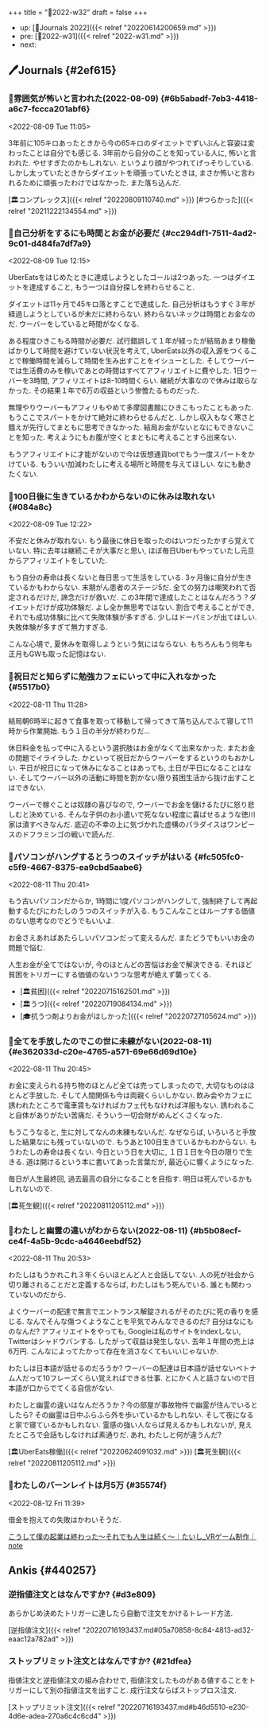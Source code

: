 +++
title = "📓2022-w32"
draft = false
+++

-   up: [📅Journals 2022]({{< relref "20220614200659.md" >}})
-   pre: [📓2022-w31]({{< relref "2022-w31.md" >}})
-   next:


## 🖊Journals {#2ef615}


### 💭雰囲気が怖いと言われた(2022-08-09) {#6b5abadf-7eb3-4418-a6c7-fccca201abf6}

<span class="timestamp-wrapper"><span class="timestamp">&lt;2022-08-09 Tue 11:05&gt;</span></span>

3年前に105キロあったときから今の65キロのダイエットでずいぶんと容姿は変わったことは自分でも感じる. 3年前から自分のことを知っている人に, 怖いと言われた. やせすぎたのかもしれない. というより顔がやつれてげっそりしている. しかし太っていたときからダイエットを頑張っていたときは, まさか怖いと言われるために頑張ったわけではなかった. また落ち込んだ.

[🏛コンプレックス]({{< relref "20220809110740.md" >}}) [#つらかった]({{< relref "20211222134554.md" >}})


### 💭自己分析をするにも時間とお金が必要だ {#cc294df1-7511-4ad2-9c01-d484fa7df7a9}

<span class="timestamp-wrapper"><span class="timestamp">&lt;2022-08-09 Tue 12:15&gt;</span></span>

UberEatsをはじめたときに達成しようとしたゴールは2つあった. 一つはダイエットを達成すること, もう一つは自分探しを終わらせること.

ダイエットは11ヶ月で45キロ落とすことで達成した. 自己分析はもうすぐ３年が経過しようとしているが未だに終わらない. 終わらないネックは時間とお金なのだ. ウーバーをしていると時間がなくなる.

ある程度ひきこもる時間が必要だ. 試行錯誤して１年が経ったが結局あまり稼働ばかりして時間を避けていない状況を考えて, UberEats以外の収入源をつくることで稼働時間を減らして時間を生み出すことをイシューとした. そしてウーバーでは生活費のみを稼いであとの時間はすべてアフィリエイトに費やした. 1日ウーバーを3時間, アフィリエイトは8-10時間くらい. 継続が大事なので休みは取らなかった. その結果１年で6万の収益という惨憺たるものだった.

無理やりウーバーもアフィリもやめて多摩図書館にひきこもったこともあった. もうここでスパートをかけて絶対に終わらせるんだと. しかし収入もなく寒さと餓えが先行してまともに思考できなかった. 結局お金がないとなにもできないことを知った. 考えようにもお腹が空くとまともに考えることすら出来ない.

もうアフィリエイトに才能がないので今は仮想通貨botでもう一度スパートをかけている. もういい加減わたしに考える場所と時間を与えてほしい. なにも動きたくない.


### 💭100日後に生きているかわからないのに休みは取れない {#084a8c}

<span class="timestamp-wrapper"><span class="timestamp">&lt;2022-08-09 Tue 12:22&gt;</span></span>

不安だと休みが取れない. もう最後に休日を取ったのはいつだったかすら覚えていない. 特に去年は継続こそが大事だと思い, ほぼ毎日Uberもやっていたし元旦からアフィリエイトをしていた.

もう自分の寿命は長くないと毎日思って生活をしている. 3ヶ月後に自分が生きているかもわからない. 末期がん患者のステージ5だ. 全ての努力は嘲笑われて否定されるだけだ, 諦念だけが救いだ. この3年間で達成したことはなんだろう？ダイエットだけが成功体験だ. よし全か無思考ではない. 割合で考えることができ, それでも成功体験に比べて失敗体験が多すぎる. 少しはドーパミンが出てほしい. 失敗体験が多すぎて無力すぎる.

こんな心境で, 夏休みを取得しようという気にはならない. もちろんもう何年も正月もGWも取った記憶はない.


### 💭祝日だと知らずに勉強カフェにいって中に入れなかった {#5517b0}

<span class="timestamp-wrapper"><span class="timestamp">&lt;2022-08-11 Thu 11:28&gt;</span></span>

結局朝6時半に起きて食事を取って移動して帰ってきて落ち込んでふて寝して11時から作業開始. もう１日の半分が終わりだ...

休日料金を払って中に入るという選択肢はお金がなくて出来なかった. またお金の問題でイライラした. かといって祝日だからウーバーをするというのもおかしい. 平日が祝日になって休みになることはあっても, 土日が平日になることはない. そしてウーバー以外の活動に時間を割かない限り貧困生活から抜け出すことはできない.

ウーバーで稼ぐことは奴隷の喜びなので, ウーバーでお金を儲けるたびに怒り悲しむと決めている. そんな子供のお小遣いで死なない程度に喜ばせるような徳川家は潰すべきなんだ. 底辺の不幸の上に気づかれた虚構のパラダイスはワンピースのドフラミンゴの戦いで読んだ.


### 💭パソコンがハングするとうつのスイッチがはいる {#fc505fc0-c5f9-4667-8375-ea9cbd5aabe6}

<span class="timestamp-wrapper"><span class="timestamp">&lt;2022-08-11 Thu 20:41&gt;</span></span>

もう古いパソコンだからか, 1時間に1度パソコンがハングして, 強制終了して再起動するたびにわたしのうつのスイッチが入る. もうこんなことはループする価値のない思考なのでどうでもいいよ.

お金さえあればあたらしいパソコンだって変えるんだ. またどうでもいいお金の問題で悩む.

人生お金が全てではないが, 今のほとんどの苦悩はお金で解決できる. それほど貧困をトリガーにする価値のないうつな思考が絶えず襲ってくる.

-   [🏛貧困]({{< relref "20220715162501.md" >}})
-   [🏛うつ]({{< relref "20220719084134.md" >}})
-   [🎓抗うつ剤よりお金がほしかった]({{< relref "20220727105624.md" >}})


### 💭全てを手放したのでこの世に未練がない(2022-08-11) {#e362033d-c20e-4765-a571-69e66d69d10e}

<span class="timestamp-wrapper"><span class="timestamp">&lt;2022-08-11 Thu 20:45&gt;</span></span>

お金に変えられる持ち物のほとんど全ては売ってしまったので, 大切なものはほとんど手放した. そして人間関係も今は両親くらいしかない. 飲み会やカフェに誘われたところで電車賃もなければカフェ代もなければ洋服もない. 誘われること自体がありがたい苦痛だ. そういう一切合財がめんどくさくなった.

もうこうなると, 生に対してなんの未練もないんだ. なぜならば, いろいろと手放した結果なにも残っていないので. もうあと100日生きているかもわからない. もうわたしの寿命は長くない. 今日という日を大切に, １日１日を今日の限りで生きる. 道は開けるという本に書いてあった言葉だが, 最近心に響くようになった.

毎日が人生最終回, 過去最高の自分になることを目指す. 明日は死んでいるかもしれないので.

[🏛死生観]({{< relref "20220811205112.md" >}})


### 💭わたしと幽霊の違いがわからない(2022-08-11) {#b5b08ecf-ce4f-4a5b-9cdc-a4646eebdf52}

<span class="timestamp-wrapper"><span class="timestamp">&lt;2022-08-11 Thu 20:53&gt;</span></span>

わたしはもうかれこれ３年くらいほとんど人と会話してない. 人の死が社会から切り離されることだと定義するならば, わたしはもう死んでいる. 誰とも関わっていないのだから.

よくウーバーの配達で無言でエントランス解錠されるがそのたびに死の香りを感じる. なんでそんな傷つくようなことを平気でみんなできるのだ? 自分はなにものなんだ? アフィリエイトをやっても, Googleは私のサイトをindexしない, Twitterはシャドウバンする. したがって収益は発生しない. 去年１年間の売上は6万円. こんなによってたかって存在を消さなくてもいいじゃないか.

わたしは日本語が話せるのだろうか? ウーバーの配達は日本語が話せないベトナム人だって10フレーズくらい覚えればできる仕事. とにかく人と話さないので日本語が口からでてくる自信がない.

わたしと幽霊の違いはなんだろうか？今の部屋が事故物件で幽霊が住んでいるとしたら? その幽霊は日中ふらふら外を歩いているかもしれない. そして夜になると家で寝ているかもしれない. 霊感の強い人ならば見えるかもしれないが, 見えたところで会話もしなければ素通りだ. あれ, わたしと何が違うんだ?

[🏛UberEats稼働]({{< relref "20220624091032.md" >}}) [🏛死生観]({{< relref "20220811205112.md" >}})


### 💭わたしのバーンレイトは月5万 {#35574f}

<span class="timestamp-wrapper"><span class="timestamp">&lt;2022-08-12 Fri 11:39&gt;</span></span>

借金を抱えての失敗はかわいそうだ.

[こうして僕の起業は終わった〜それでも人生は続く〜｜たいし_VRゲーム制作｜note](https://note.com/taishi_busido90/n/na0df663a4394)


## Ankis {#440257}


### 逆指値注文とはなんですか? {#d3e809}

あらかじめ決めたトリガーに達したら自動で注文をかけるトレード方法.

[逆指値注文]({{< relref "20220716193437.md#05a70858-8c84-4813-ad32-eaac12a782ad" >}})


### ストップリミット注文とはなんですか? {#21dfea}

指値注文と逆指値注文の組み合わせで, 指値注文したものがある値することをトリガーにして別の指値注文を出すこと. 成行注文ならばストップロス注文.

[ストップリミット注文]({{< relref "20220716193437.md#b46d5510-e230-4d6e-adea-270a6c4c6cd4" >}})
